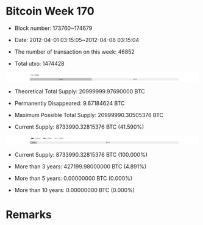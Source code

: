 # Bitcoin Week 170

- Block number: 173760~174679

- Date: 2012-04-01 03:15:05~2012-04-08 03:15:04

- The number of transaction on this week: 46852

- Total utxo: 1474428

![](../images/mined_week170.png)

- Theoretical Total Supply: 20999999.97690000 BTC

- Permanently Disappeared: 9.67184624 BTC

- Maximum Possible Total Supply: 20999990.30505376 BTC

- Current Supply: 8733990.32815376 BTC (41.590%)

![](../images/year_week170.png)


- Current Supply: 8733990.32815376 BTC (100.000%)

- More than 3 years: 427199.98000000 BTC (4.891%)

- More than 5 years: 0.00000000 BTC (0.000%)

- More than 10 years: 0.00000000 BTC (0.000%)

# Remarks

